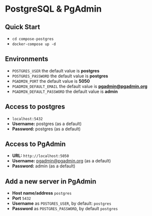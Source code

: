 # PostgreSQL & PgAdmin

## Quick Start

- `cd compose-postgres`
- `docker-compose up -d`

## Environments

* `POSTGRES_USER` the default value is **postgres**
* `POSTGRES_PASSWORD` the default value is **postgres**
* `PGADMIN_PORT` the default value is **5050**
* `PGADMIN_DEFAULT_EMAIL` the default value is **pgadmin@pgadmin.org**
* `PGADMIN_DEFAULT_PASSWORD` the default value is **admin**

## Access to postgres

- `localhost:5432`
- **Username:** postgres (as a default)
- **Password:** postgres (as a default)

## Access to PgAdmin

- **URL:** `http://localhost:5050`
- **Username:** pgadmin@pgadmin.org (as a default)
- **Password:** admin (as a default)

## Add a new server in PgAdmin

- **Host name/address** `postgres`
- **Port** `5432`
- **Username** as `POSTGRES_USER`, by default: `postgres`
- **Password** as `POSTGRES_PASSWORD`, by default `postgres`
